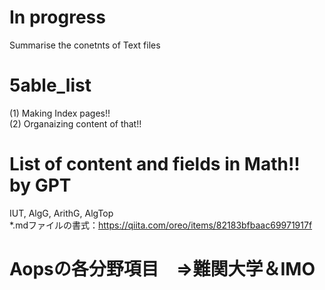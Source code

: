 # In progress
Summarise the conetnts of Text files

# 5able_list

(1) Making Index pages!!  
(2) Organaizing content of that!!  

# List of content and fields in Math!! by GPT
IUT, AlgG, ArithG, AlgTop  
*.mdファイルの書式：https://qiita.com/oreo/items/82183bfbaac69971917f  

# Aopsの各分野項目　⇒難関大学＆IMO
